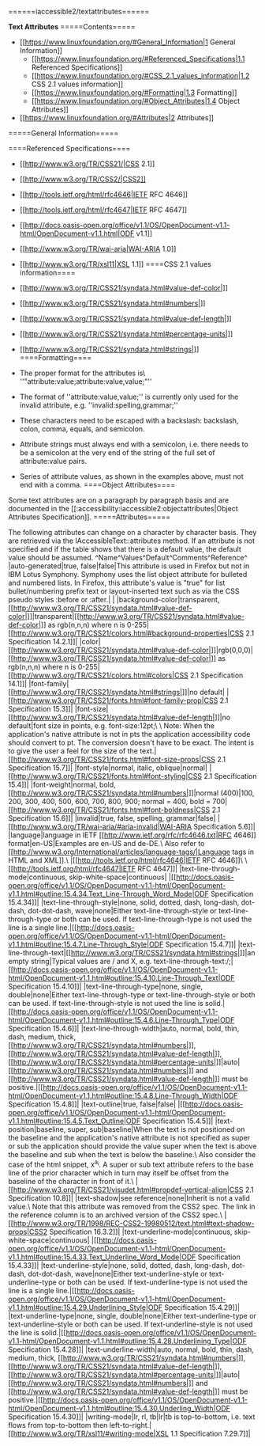 ======iaccessible2/textattributes======

 **Text Attributes**
=====Contents=====

  * [[https://www.linuxfoundation.org/#General_Information|1 General Information]]
    * [[https://www.linuxfoundation.org/#Referenced_Specifications|1.1 Referenced Specifications]]
    * [[https://www.linuxfoundation.org/#CSS_2.1_values_information|1.2 CSS 2.1 values information]]
    * [[https://www.linuxfoundation.org/#Formatting|1.3 Formatting]]
    * [[https://www.linuxfoundation.org/#Object_Attributes|1.4 Object Attributes]]
  * [[https://www.linuxfoundation.org/#Attributes|2 Attributes]]

=====General Information=====


====Referenced Specifications====





  * [[http://www.w3.org/TR/CSS21/|CSS 2.1]]
  * [[http://www.w3.org/TR/CSS2/|CSS2]]
  * [[http://tools.ietf.org/html/rfc4646|IETF RFC 4646]]
  * [[http://tools.ietf.org/html/rfc4647|IETF RFC 4647]]
  * [[http://docs.oasis-open.org/office/v1.1/OS/OpenDocument-v1.1-html/OpenDocument-v1.1.html|ODF v1.1]]
  * [[http://www.w3.org/TR/wai-aria|WAI-ARIA 1.0]]
  * [[http://www.w3.org/TR/xsl11|XSL 1.1]]
====CSS 2.1 values information====

  * [[http://www.w3.org/TR/CSS21/syndata.html#value-def-color|<color>]]
  * [[http://www.w3.org/TR/CSS21/syndata.html#numbers|<integer>]]
  * [[http://www.w3.org/TR/CSS21/syndata.html#value-def-length|<length>]]
  * [[http://www.w3.org/TR/CSS21/syndata.html#percentage-units|<percentage>]]
  * [[http://www.w3.org/TR/CSS21/syndata.html#strings|<string>]]
====Formatting====



  * The proper format for the attributes is\\  ''"attribute:value;attribute:value,value;"''
  * The format of ''attribute:value,value;'' is currently only used for the invalid attribute, e.g. ''invalid:spelling,grammar;''
  * These characters need to be escaped with a backslash: backslash, colon, comma, equals, and semicolon.
  * Attribute strings must always end with a semicolon, i.e. there needs to be a semicolon at the very end of the string of the full set of attribute:value pairs.
  * Series of attribute values, as shown in the examples above, must not end with a comma.
====Object Attributes====



Some text attributes are on a paragraph by paragraph basis and are documented in the [[:accessibility:iaccessible2:objectattributes|Object Attributes Specification]].
=====Attributes=====



The following attributes can change on a character by character basis. They are retrieved via the IAccessibleText::attributes method. If an attribute is not specified and if the table shows that there is a default value, the default value should be assumed.
^Name^Values^Default^Comments^Reference^
|auto-generated|true, false|false|This attribute is used in Firefox but not in IBM Lotus Symphony. Symphony uses the list object attribute for bulleted and numbered lists. In Firefox, this attribute's value is "true" for list bullet/numbering prefix text or layout-inserted text such as via the CSS pseudo styles :before or :after.| |
|background-color|transparent, [[http://www.w3.org/TR/CSS21/syndata.html#value-def-color|<color>]]|transparent|[[http://www.w3.org/TR/CSS21/syndata.html#value-def-color|<color>]] as rgb(n,n,n) where n is 0-255|[[http://www.w3.org/TR/CSS21/colors.html#background-properties|CSS 2.1 Specification 14.2.1]]|
|color|[[http://www.w3.org/TR/CSS21/syndata.html#value-def-color|<color>]]|rgb(0,0,0)|[[http://www.w3.org/TR/CSS21/syndata.html#value-def-color|<color>]] as rgb(n,n,n) where n is 0-255|[[http://www.w3.org/TR/CSS21/colors.html#colors|CSS 2.1 Specification 14.1]]|
|font-family|[[http://www.w3.org/TR/CSS21/syndata.html#strings|<string>]]|no default| |[[http://www.w3.org/TR/CSS21/fonts.html#font-family-prop|CSS 2.1 Specification 15.3]]|
|font-size|[[http://www.w3.org/TR/CSS21/syndata.html#value-def-length|<length>]]|no default|font size in points, e.g. font-size:12pt;\\  \\  Note: When the application's native attribute is not in pts the application accessibility code should convert to pt. The conversion doesn't have to be exact. The intent is to give the user a feel for the size of the text.|[[http://www.w3.org/TR/CSS21/fonts.html#font-size-props|CSS 2.1 Specification 15.7]]|
|font-style|normal, italic, oblique|normal| |[[http://www.w3.org/TR/CSS21/fonts.html#font-styling|CSS 2.1 Specification 15.4]]|
|font-weight|normal, bold, [[http://www.w3.org/TR/CSS21/syndata.html#numbers|<integer>]]|normal (400)|100, 200, 300, 400, 500, 600, 700, 800, 900; normal = 400, bold = 700|[[http://www.w3.org/TR/CSS21/fonts.html#font-boldness|CSS 2.1 Specification 15.6]]|
|invalid|true, false, spelling, grammar|false| |[[http://www.w3.org/TR/wai-aria/#aria-invalid|WAI-ARIA Specification 5.6]]|
|language|language in IETF [[http://www.ietf.org/rfc/rfc4646.txt|RFC 4646]] format|en-US|Examples are en-US and de-DE.\\ Also refer to [[http://www.w3.org/International/articles/language-tags/|Language tags in HTML and XML]].\\ |[[http://tools.ietf.org/html/rfc4646|IETF RFC 4646]]\\  \\  [[http://tools.ietf.org/html/rfc4647|IETF RFC 4647]]|
|text-line-through-mode|continuous, skip-white-space|continuous| |[[http://docs.oasis-open.org/office/v1.1/OS/OpenDocument-v1.1-html/OpenDocument-v1.1.html#outline:15.4.34.Text_Line-Through_Word_Mode|ODF Specification 15.4.34]]|
|text-line-through-style|none, solid, dotted, dash, long-dash, dot-dash, dot-dot-dash, wave|none|Either text-line-through-style or text-line-through-type or both can be used. If text-line-through-type is not used the line is a single line.|[[http://docs.oasis-open.org/office/v1.1/OS/OpenDocument-v1.1-html/OpenDocument-v1.1.html#outline:15.4.7.Line-Through_Style|ODF Specification 15.4.7]]|
|text-line-through-text|[[http://www.w3.org/TR/CSS21/syndata.html#strings|<string>]]|an empty string|Typical values are / and X, e.g. text-line-through-text:/;|[[http://docs.oasis-open.org/office/v1.1/OS/OpenDocument-v1.1-html/OpenDocument-v1.1.html#outline:15.4.10.Line-Through_Text|ODF Specification 15.4.10]]|
|text-line-through-type|none, single, double|none|Either text-line-through-type or text-line-through-style or both can be used. If text-line-through-style is not used the line is solid.|[[http://docs.oasis-open.org/office/v1.1/OS/OpenDocument-v1.1-html/OpenDocument-v1.1.html#outline:15.4.6.Line-Through_Type|ODF Specification 15.4.6]]|
|text-line-through-width|auto, normal, bold, thin, dash, medium, thick, [[http://www.w3.org/TR/CSS21/syndata.html#numbers|<integer>]], [[http://www.w3.org/TR/CSS21/syndata.html#value-def-length|<length>]], [[http://www.w3.org/TR/CSS21/syndata.html#percentage-units|<percentage>]]|auto|[[http://www.w3.org/TR/CSS21/syndata.html#numbers|<integer>]] and [[http://www.w3.org/TR/CSS21/syndata.html#value-def-length|<length>]] must be positive.|[[http://docs.oasis-open.org/office/v1.1/OS/OpenDocument-v1.1-html/OpenDocument-v1.1.html#outline:15.4.8.Line-Through_Width|ODF Specification 15.4.8]]|
|text-outline|true, false|false| |[[http://docs.oasis-open.org/office/v1.1/OS/OpenDocument-v1.1-html/OpenDocument-v1.1.html#outline:15.4.5.Text_Outline|ODF Specification 15.4.5]]|
|text-position|baseline, super, sub|baseline|When the text is not positioned on the baseline and the application's native attribute is not specified as super or sub the application should provide the value super when the text is above the baseline and sub when the text is below the baseline.\\ Also consider the case of the html snippet, x<sup>a<sub>i</sub></sup>. A super or sub text attribute refers to the base line of the prior character which in turn may itself be offset from the baseline of the character in front of it.\\ |[[http://www.w3.org/TR/CSS21/visudet.html#propdef-vertical-align|CSS 2.1 Specification 10.8]]|
|text-shadow|see reference|none|Inherit is not a valid value.\\ Note that this attribute was removed from the CSS2 spec. The link in the reference column is to an archived version of the CSS2 spec.\\ |[[http://www.w3.org/TR/1998/REC-CSS2-19980512/text.html#text-shadow-props|CSS2 Specification 16.3.2]]|
|text-underline-mode|continuous, skip-white-space|continuous| |[[http://docs.oasis-open.org/office/v1.1/OS/OpenDocument-v1.1-html/OpenDocument-v1.1.html#outline:15.4.33.Text_Underline_Word_Mode|ODF Specification 15.4.33]]|
|text-underline-style|none, solid, dotted, dash, long-dash, dot-dash, dot-dot-dash, wave|none|Either text-underline-style or text-underline-type or both can be used. If text-underline-type is not used the line is a single line.|[[http://docs.oasis-open.org/office/v1.1/OS/OpenDocument-v1.1-html/OpenDocument-v1.1.html#outline:15.4.29.Underlining_Style|ODF Specification 15.4.29]]|
|text-underline-type|none, single, double|none|Either text-underline-type or text-underline-style or both can be used. If text-underline-style is not used the line is solid.|[[http://docs.oasis-open.org/office/v1.1/OS/OpenDocument-v1.1-html/OpenDocument-v1.1.html#outline:15.4.28.Underlining_Type|ODF Specification 15.4.28]]|
|text-underline-width|auto, normal, bold, thin, dash, medium, thick, [[http://www.w3.org/TR/CSS21/syndata.html#numbers|<integer>]], [[http://www.w3.org/TR/CSS21/syndata.html#value-def-length|<length>]], [[http://www.w3.org/TR/CSS21/syndata.html#percentage-units|<percentage>]]|auto|[[http://www.w3.org/TR/CSS21/syndata.html#numbers|<integer>]] and [[http://www.w3.org/TR/CSS21/syndata.html#value-def-length|<length>]] must be positive.|[[http://docs.oasis-open.org/office/v1.1/OS/OpenDocument-v1.1-html/OpenDocument-v1.1.html#outline:15.4.30.Underling_Width|ODF Specification 15.4.30]]|
|writing-mode|lr, rl, tb|lr|tb is top-to-bottom, i.e. text flows from top-to-bottom then left-to-right.|[[http://www.w3.org/TR/xsl11/#writing-mode|XSL 1.1 Specification 7.29.7]]|




